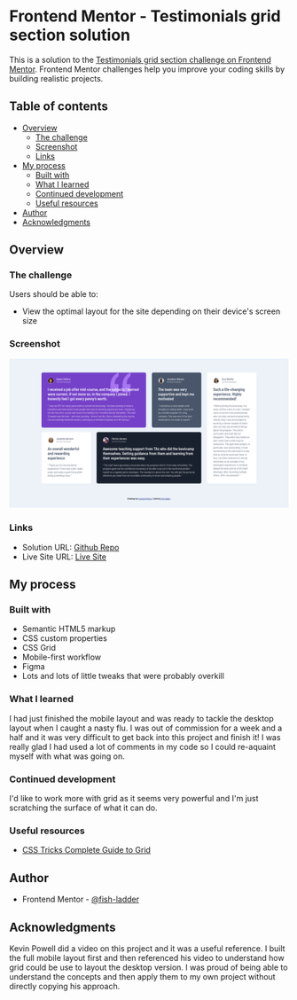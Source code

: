 # Frontend Mentor - Testimonials grid section solution

This is a solution to the [Testimonials grid section challenge on Frontend Mentor](https://www.frontendmentor.io/challenges/testimonials-grid-section-Nnw6J7Un7). Frontend Mentor challenges help you improve your coding skills by building realistic projects.

## Table of contents

- [Overview](#overview)
  - [The challenge](#the-challenge)
  - [Screenshot](#screenshot)
  - [Links](#links)
- [My process](#my-process)
  - [Built with](#built-with)
  - [What I learned](#what-i-learned)
  - [Continued development](#continued-development)
  - [Useful resources](#useful-resources)
- [Author](#author)
- [Acknowledgments](#acknowledgments)

## Overview

### The challenge

Users should be able to:

- View the optimal layout for the site depending on their device's screen size

### Screenshot

![Screenshot](https://github.com/fish-ladder/testimonials-grid-section-main/blob/main/testimonials-grid-section-main-screenshot-fish-ladder.png)

### Links

- Solution URL: [Github Repo](https://github.com/fish-ladder/four-card-feature-section-master/edit/main/README.md)
- Live Site URL: [Live Site](https://fish-ladder.github.io/testimonials-grid-section-main/)

## My process

### Built with

- Semantic HTML5 markup
- CSS custom properties
- CSS Grid
- Mobile-first workflow
- Figma
- Lots and lots of little tweaks that were probably overkill

### What I learned

I had just finished the mobile layout and was ready to tackle the desktop layout when I caught a nasty flu. I was out of commission for a week and a half and it was very difficult to get back into this project and finish it! I was really glad I had used a lot of comments in my code so I could re-aquaint myself with what was going on.

### Continued development

I'd like to work more with grid as it seems very powerful and I'm just scratching the surface of what it can do.

### Useful resources

- [CSS Tricks Complete Guide to Grid](https://css-tricks.com/snippets/css/complete-guide-grid/)

## Author

- Frontend Mentor - [@fish-ladder](https://www.frontendmentor.io/profile/fish-ladder)

## Acknowledgments

Kevin Powell did a video on this project and it was a useful reference. I built the full mobile layout first and then referenced his video to understand how grid could be use to layout the desktop version. I was proud of being able to understand the concepts and then apply them to my own project without directly copying his approach.
